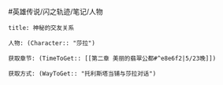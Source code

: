 #英雄传说/闪之轨迹/笔记/人物
```ad-note
title: 神秘的交友关系

人物: (Character:: "莎拉")

获取章节: (TimeToGet:: [[第二章 美丽的翡翠公都#^e8e6f2|5/23晚]])

获取方式: (WayToGet:: "托利斯塔当铺与莎拉对话")

```
